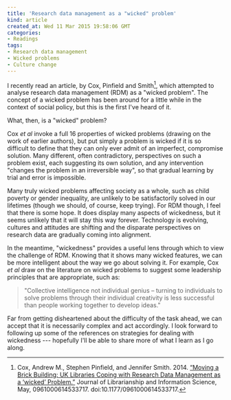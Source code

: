 ```yaml
---
title: 'Research data management as a "wicked" problem'
kind: article
created_at: Wed 11 Mar 2015 19:58:06 GMT
categories:
- Readings
tags:
- Research data management
- Wicked problems
- Culture change
---
```



I recently read an article, by Cox, Pinfield and Smith[^citation], which attempted to analyse research data management (RDM) as a "wicked problem".  The concept of a wicked problem has been around for a little while in the context of social policy, but this is the first I've heard of it.

[^citation]: Cox, Andrew M., Stephen Pinfield, and Jennifer Smith. 2014. [“Moving a Brick Building: UK Libraries Coping with Research Data Management as a ‘wicked’ Problem.”](http://dx.doi.org/10.1177/0961000614533717) Journal of Librarianship and Information Science, May, 0961000614533717. doi:10.1177/0961000614533717.

What, then, is a "wicked" problem?

Cox *et al* invoke a full 16 properties of wicked problems (drawing on the work of earlier authors), but put simply a problem is wicked if it is so difficult to define that they can only ever admit of an imperfect, compromise solution.  Many different, often contradictory, perspectives on such a problem exist, each suggesting its own solution, and any intervention "changes the problem in an irreversible way", so that gradual learning by trial and error is impossible.

Many truly wicked problems affecting society as a whole, such as child poverty or gender inequality, are unlikely to be satisfactorily solved in our lifetimes (though we should, of course, keep trying).  For RDM though, I feel that there is some hope.  It does display many aspects of wickedness, but it seems unlikely that it will stay this way forever.  Technology is evolving, cultures and attitudes are shifting and the disparate perspectives on research data are gradually coming into alignment.

In the meantime, "wickedness" provides a useful lens through which to view the challenge of RDM.  Knowing that it shows many wicked features, we can be more intelligent about the way we go about solving it.  For example, Cox *et al* draw on the literature on wicked problems to suggest some leadership principles that are appropriate, such as:

> "Collective intelligence not individual genius – turning to individuals to solve problems through their individual creativity is less successful than people working together to develop ideas."

Far from getting disheartened about the difficulty of the task ahead, we can accept that it is necessarily complex and act accordingly.  I look forward to following up some of the references on strategies for dealing with wickedness --- hopefully I'll be able to share more of what I learn as I go along. 
